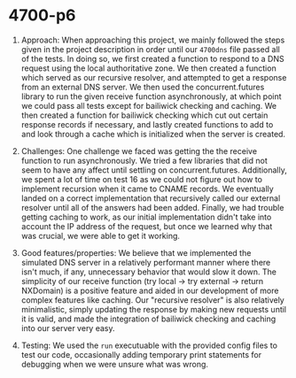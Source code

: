 # 4700-p6
1. Approach:
When approaching this project, we mainly followed the steps given in the project description
in order until our `4700dns` file passed all of the tests. In doing so, we first created a
function to respond to a DNS request using the local authoritative zone. We then created a 
function which served as our recursive resolver, and attempted to get a response from an external
DNS server. We then used the concurrent.futures library to run the given receive function
asynchronously, at which point we could pass all tests except for bailiwick checking and caching.
We then created a function for bailiwick checking which cut out certain response records if necessary,
and lastly created functions to add to and look through a cache which is initialized when the server
is created.

2. Challenges:
One challenge we faced was getting the the receive function to run asynchronously. We tried a few
libraries that did not seem to have any affect until settling on concurrent.futures. Additionally,
we spent a lot of time on test 16 as we could not figure out how to implement recursion when it came
to CNAME records. We eventually landed on a correct implementation that recursively called our
external resolver until all of the answers had been added. Finally, we had trouble getting caching
to work, as our initial implementation didn't take into account the IP address of the request, but
once we learned why that was crucial, we were able to get it working.

3. Good features/properties:
We believe that we implemented the simulated DNS server in a relatively performant manner where there
isn't much, if any, unnecessary behavior that would slow it down. The simplicity of our receive function
(try local -> try external -> return NXDomain) is a positive feature and aided in our development of
more complex features like caching. Our "recursive resolver" is also relatively minimalistic, simply
updating the response by making new requests until it is valid, and made the integration of bailiwick
checking and caching into our server very easy.

4. Testing:
We used the `run` executuable with the provided config files to test our code, occasionally adding
temporary print statements for debugging when we were unsure what was wrong.
